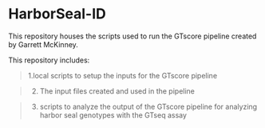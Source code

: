 # HarborSeal-ID
This repository houses the scripts used to run the GTscore pipeline created by Garrett McKinney.

This repository includes:

> 1.local scripts to setup the inputs for the GTscore pipeline

> 2. The input files created and used in the pipeline

> 3. scripts to analyze the output of the GTscore pipeline for analyzing harbor seal genotypes with the GTseq assay

